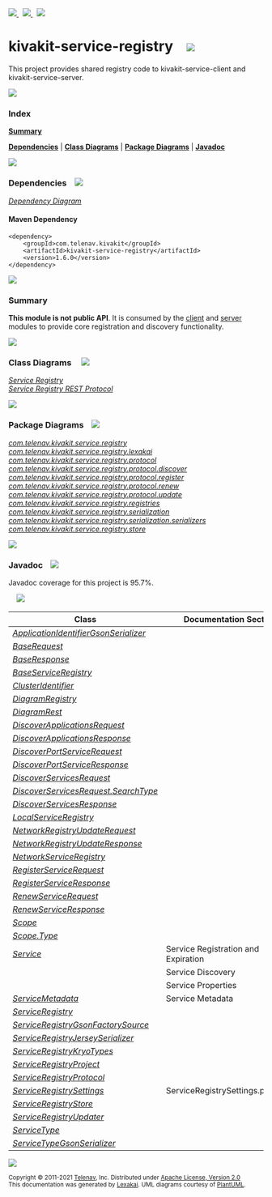 [//]: # (start-user-text)

<a href="https://www.kivakit.org">
<img src="https://telenav.github.io/telenav-assets/images/icons/web-32.png" srcset="https://telenav.github.io/telenav-assets/images/icons/web-32-2x.png 2x"/>
</a>
&nbsp;
<a href="https://twitter.com/openkivakit">
<img src="https://telenav.github.io/telenav-assets/images/logos/twitter/twitter-32.png" srcset="https://telenav.github.io/telenav-assets/images/logos/twitter/twitter-32-2x.png 2x"/>
</a>
&nbsp;
<a href="https://kivakit.zulipchat.com">
<img src="https://telenav.github.io/telenav-assets/images/logos/zulip/zulip-32.png" srcset="https://telenav.github.io/telenav-assets/images/logos/zulip/zulip-32-2x.png 2x"/>
</a>

[//]: # (end-user-text)

# kivakit-service-registry &nbsp;&nbsp; <img src="https://telenav.github.io/telenav-assets/images/icons/log-32.png" srcset="https://telenav.github.io/telenav-assets/images/icons/log-32-2x.png 2x"/>

This project provides shared registry code to kivakit-service-client and kivakit-service-server.

<img src="https://telenav.github.io/telenav-assets/images/separators/horizontal-line-512.png" srcset="https://telenav.github.io/telenav-assets/images/separators/horizontal-line-512-2x.png 2x"/>

### Index

[**Summary**](#summary)  

[**Dependencies**](#dependencies) | [**Class Diagrams**](#class-diagrams) | [**Package Diagrams**](#package-diagrams) | [**Javadoc**](#javadoc)

<img src="https://telenav.github.io/telenav-assets/images/separators/horizontal-line-512.png" srcset="https://telenav.github.io/telenav-assets/images/separators/horizontal-line-512-2x.png 2x"/>

### Dependencies <a name="dependencies"></a> &nbsp;&nbsp; <img src="https://telenav.github.io/telenav-assets/images/icons/dependencies-32.png" srcset="https://telenav.github.io/telenav-assets/images/icons/dependencies-32-2x.png 2x"/>

[*Dependency Diagram*](https://www.kivakit.org/1.6.0/lexakai/kivakit-stuff/kivakit-service/registry/documentation/diagrams/dependencies.svg)

#### Maven Dependency

    <dependency>
        <groupId>com.telenav.kivakit</groupId>
        <artifactId>kivakit-service-registry</artifactId>
        <version>1.6.0</version>
    </dependency>

<img src="https://telenav.github.io/telenav-assets/images/separators/horizontal-line-128.png" srcset="https://telenav.github.io/telenav-assets/images/separators/horizontal-line-128-2x.png 2x"/>

[//]: # (start-user-text)

### Summary <a name = "summary"></a>

**This module is not public API**. It is consumed by the [client](../client/README.md) and [server](../server/README.md) modules
to provide core registration and discovery functionality.

[//]: # (end-user-text)

<img src="https://telenav.github.io/telenav-assets/images/separators/horizontal-line-128.png" srcset="https://telenav.github.io/telenav-assets/images/separators/horizontal-line-128-2x.png 2x"/>

### Class Diagrams <a name="class-diagrams"></a> &nbsp; &nbsp; <img src="https://telenav.github.io/telenav-assets/images/icons/diagram-40.png" srcset="https://telenav.github.io/telenav-assets/images/icons/diagram-40-2x.png 2x"/>

[*Service Registry*](https://www.kivakit.org/1.6.0/lexakai/kivakit-stuff/kivakit-service/registry/documentation/diagrams/diagram-registry.svg)  
[*Service Registry REST Protocol*](https://www.kivakit.org/1.6.0/lexakai/kivakit-stuff/kivakit-service/registry/documentation/diagrams/diagram-rest.svg)

<img src="https://telenav.github.io/telenav-assets/images/separators/horizontal-line-128.png" srcset="https://telenav.github.io/telenav-assets/images/separators/horizontal-line-128-2x.png 2x"/>

### Package Diagrams <a name="package-diagrams"></a> &nbsp;&nbsp; <img src="https://telenav.github.io/telenav-assets/images/icons/box-24.png" srcset="https://telenav.github.io/telenav-assets/images/icons/box-24-2x.png 2x"/>

[*com.telenav.kivakit.service.registry*](https://www.kivakit.org/1.6.0/lexakai/kivakit-stuff/kivakit-service/registry/documentation/diagrams/com.telenav.kivakit.service.registry.svg)  
[*com.telenav.kivakit.service.registry.lexakai*](https://www.kivakit.org/1.6.0/lexakai/kivakit-stuff/kivakit-service/registry/documentation/diagrams/com.telenav.kivakit.service.registry.lexakai.svg)  
[*com.telenav.kivakit.service.registry.protocol*](https://www.kivakit.org/1.6.0/lexakai/kivakit-stuff/kivakit-service/registry/documentation/diagrams/com.telenav.kivakit.service.registry.protocol.svg)  
[*com.telenav.kivakit.service.registry.protocol.discover*](https://www.kivakit.org/1.6.0/lexakai/kivakit-stuff/kivakit-service/registry/documentation/diagrams/com.telenav.kivakit.service.registry.protocol.discover.svg)  
[*com.telenav.kivakit.service.registry.protocol.register*](https://www.kivakit.org/1.6.0/lexakai/kivakit-stuff/kivakit-service/registry/documentation/diagrams/com.telenav.kivakit.service.registry.protocol.register.svg)  
[*com.telenav.kivakit.service.registry.protocol.renew*](https://www.kivakit.org/1.6.0/lexakai/kivakit-stuff/kivakit-service/registry/documentation/diagrams/com.telenav.kivakit.service.registry.protocol.renew.svg)  
[*com.telenav.kivakit.service.registry.protocol.update*](https://www.kivakit.org/1.6.0/lexakai/kivakit-stuff/kivakit-service/registry/documentation/diagrams/com.telenav.kivakit.service.registry.protocol.update.svg)  
[*com.telenav.kivakit.service.registry.registries*](https://www.kivakit.org/1.6.0/lexakai/kivakit-stuff/kivakit-service/registry/documentation/diagrams/com.telenav.kivakit.service.registry.registries.svg)  
[*com.telenav.kivakit.service.registry.serialization*](https://www.kivakit.org/1.6.0/lexakai/kivakit-stuff/kivakit-service/registry/documentation/diagrams/com.telenav.kivakit.service.registry.serialization.svg)  
[*com.telenav.kivakit.service.registry.serialization.serializers*](https://www.kivakit.org/1.6.0/lexakai/kivakit-stuff/kivakit-service/registry/documentation/diagrams/com.telenav.kivakit.service.registry.serialization.serializers.svg)  
[*com.telenav.kivakit.service.registry.store*](https://www.kivakit.org/1.6.0/lexakai/kivakit-stuff/kivakit-service/registry/documentation/diagrams/com.telenav.kivakit.service.registry.store.svg)

<img src="https://telenav.github.io/telenav-assets/images/separators/horizontal-line-128.png" srcset="https://telenav.github.io/telenav-assets/images/separators/horizontal-line-128-2x.png 2x"/>

### Javadoc <a name="javadoc"></a> &nbsp;&nbsp; <img src="https://telenav.github.io/telenav-assets/images/icons/books-24.png" srcset="https://telenav.github.io/telenav-assets/images/icons/books-24-2x.png 2x"/>

Javadoc coverage for this project is 95.7%.  
  
&nbsp; &nbsp; <img src="https://telenav.github.io/telenav-assets/meters/meter-100-96.png" srcset="https://telenav.github.io/telenav-assets/meters/meter-100-96-2x.png 2x"/>




| Class | Documentation Sections |
|---|---|
| [*ApplicationIdentifierGsonSerializer*](https://www.kivakit.org/1.6.0/javadoc/kivakit-stuff/kivakit.service.registry///////////////////////////////////////////////////////////////////////////////////////////////////.html) |  |  
| [*BaseRequest*](https://www.kivakit.org/1.6.0/javadoc/kivakit-stuff/kivakit.service.registry//////////////////////////////////////////////////////////.html) |  |  
| [*BaseResponse*](https://www.kivakit.org/1.6.0/javadoc/kivakit-stuff/kivakit.service.registry///////////////////////////////////////////////////////////.html) |  |  
| [*BaseServiceRegistry*](https://www.kivakit.org/1.6.0/javadoc/kivakit-stuff/kivakit.service.registry////////////////////////////////////////////////////////////////////.html) |  |  
| [*ClusterIdentifier*](https://www.kivakit.org/1.6.0/javadoc/kivakit-stuff/kivakit.service.registry///////////////////////////////////////////////////////.html) |  |  
| [*DiagramRegistry*](https://www.kivakit.org/1.6.0/javadoc/kivakit-stuff/kivakit.service.registry/////////////////////////////////////////////////////////////.html) |  |  
| [*DiagramRest*](https://www.kivakit.org/1.6.0/javadoc/kivakit-stuff/kivakit.service.registry/////////////////////////////////////////////////////////.html) |  |  
| [*DiscoverApplicationsRequest*](https://www.kivakit.org/1.6.0/javadoc/kivakit-stuff/kivakit.service.registry///////////////////////////////////////////////////////////////////////////////////.html) |  |  
| [*DiscoverApplicationsResponse*](https://www.kivakit.org/1.6.0/javadoc/kivakit-stuff/kivakit.service.registry////////////////////////////////////////////////////////////////////////////////////.html) |  |  
| [*DiscoverPortServiceRequest*](https://www.kivakit.org/1.6.0/javadoc/kivakit-stuff/kivakit.service.registry//////////////////////////////////////////////////////////////////////////////////.html) |  |  
| [*DiscoverPortServiceResponse*](https://www.kivakit.org/1.6.0/javadoc/kivakit-stuff/kivakit.service.registry///////////////////////////////////////////////////////////////////////////////////.html) |  |  
| [*DiscoverServicesRequest*](https://www.kivakit.org/1.6.0/javadoc/kivakit-stuff/kivakit.service.registry///////////////////////////////////////////////////////////////////////////////.html) |  |  
| [*DiscoverServicesRequest.SearchType*](https://www.kivakit.org/1.6.0/javadoc/kivakit-stuff/kivakit.service.registry//////////////////////////////////////////////////////////////////////////////////////////.html) |  |  
| [*DiscoverServicesResponse*](https://www.kivakit.org/1.6.0/javadoc/kivakit-stuff/kivakit.service.registry////////////////////////////////////////////////////////////////////////////////.html) |  |  
| [*LocalServiceRegistry*](https://www.kivakit.org/1.6.0/javadoc/kivakit-stuff/kivakit.service.registry/////////////////////////////////////////////////////////////////////.html) |  |  
| [*NetworkRegistryUpdateRequest*](https://www.kivakit.org/1.6.0/javadoc/kivakit-stuff/kivakit.service.registry//////////////////////////////////////////////////////////////////////////////////.html) |  |  
| [*NetworkRegistryUpdateResponse*](https://www.kivakit.org/1.6.0/javadoc/kivakit-stuff/kivakit.service.registry///////////////////////////////////////////////////////////////////////////////////.html) |  |  
| [*NetworkServiceRegistry*](https://www.kivakit.org/1.6.0/javadoc/kivakit-stuff/kivakit.service.registry///////////////////////////////////////////////////////////////////////.html) |  |  
| [*RegisterServiceRequest*](https://www.kivakit.org/1.6.0/javadoc/kivakit-stuff/kivakit.service.registry//////////////////////////////////////////////////////////////////////////////.html) |  |  
| [*RegisterServiceResponse*](https://www.kivakit.org/1.6.0/javadoc/kivakit-stuff/kivakit.service.registry///////////////////////////////////////////////////////////////////////////////.html) |  |  
| [*RenewServiceRequest*](https://www.kivakit.org/1.6.0/javadoc/kivakit-stuff/kivakit.service.registry////////////////////////////////////////////////////////////////////////.html) |  |  
| [*RenewServiceResponse*](https://www.kivakit.org/1.6.0/javadoc/kivakit-stuff/kivakit.service.registry/////////////////////////////////////////////////////////////////////////.html) |  |  
| [*Scope*](https://www.kivakit.org/1.6.0/javadoc/kivakit-stuff/kivakit.service.registry///////////////////////////////////////////.html) |  |  
| [*Scope.Type*](https://www.kivakit.org/1.6.0/javadoc/kivakit-stuff/kivakit.service.registry////////////////////////////////////////////////.html) |  |  
| [*Service*](https://www.kivakit.org/1.6.0/javadoc/kivakit-stuff/kivakit.service.registry/////////////////////////////////////////////.html) | Service Registration and Expiration |  
| | Service Discovery |  
| | Service Properties |  
| [*ServiceMetadata*](https://www.kivakit.org/1.6.0/javadoc/kivakit-stuff/kivakit.service.registry/////////////////////////////////////////////////////.html) | Service Metadata |  
| [*ServiceRegistry*](https://www.kivakit.org/1.6.0/javadoc/kivakit-stuff/kivakit.service.registry/////////////////////////////////////////////////////.html) |  |  
| [*ServiceRegistryGsonFactorySource*](https://www.kivakit.org/1.6.0/javadoc/kivakit-stuff/kivakit.service.registry////////////////////////////////////////////////////////////////////////////////////.html) |  |  
| [*ServiceRegistryJerseySerializer*](https://www.kivakit.org/1.6.0/javadoc/kivakit-stuff/kivakit.service.registry///////////////////////////////////////////////////////////////////////////////////.html) |  |  
| [*ServiceRegistryKryoTypes*](https://www.kivakit.org/1.6.0/javadoc/kivakit-stuff/kivakit.service.registry//////////////////////////////////////////////////////////////.html) |  |  
| [*ServiceRegistryProject*](https://www.kivakit.org/1.6.0/javadoc/kivakit-stuff/kivakit.service.registry////////////////////////////////////////////////////////////.html) |  |  
| [*ServiceRegistryProtocol*](https://www.kivakit.org/1.6.0/javadoc/kivakit-stuff/kivakit.service.registry//////////////////////////////////////////////////////////////////////.html) |  |  
| [*ServiceRegistrySettings*](https://www.kivakit.org/1.6.0/javadoc/kivakit-stuff/kivakit.service.registry/////////////////////////////////////////////////////////////.html) | ServiceRegistrySettings.properties |  
| [*ServiceRegistryStore*](https://www.kivakit.org/1.6.0/javadoc/kivakit-stuff/kivakit.service.registry////////////////////////////////////////////////////////////////.html) |  |  
| [*ServiceRegistryUpdater*](https://www.kivakit.org/1.6.0/javadoc/kivakit-stuff/kivakit.service.registry////////////////////////////////////////////////////////////.html) |  |  
| [*ServiceType*](https://www.kivakit.org/1.6.0/javadoc/kivakit-stuff/kivakit.service.registry/////////////////////////////////////////////////.html) |  |  
| [*ServiceTypeGsonSerializer*](https://www.kivakit.org/1.6.0/javadoc/kivakit-stuff/kivakit.service.registry/////////////////////////////////////////////////////////////////////////////////////////.html) |  |  

[//]: # (start-user-text)



[//]: # (end-user-text)

<img src="https://telenav.github.io/telenav-assets/images/separators/horizontal-line-512.png" srcset="https://telenav.github.io/telenav-assets/images/separators/horizontal-line-512-2x.png 2x"/>

<sub>Copyright &#169; 2011-2021 [Telenav](https://telenav.com), Inc. Distributed under [Apache License, Version 2.0](LICENSE)</sub>  
<sub>This documentation was generated by [Lexakai](https://lexakai.org). UML diagrams courtesy of [PlantUML](https://plantuml.com).</sub>
